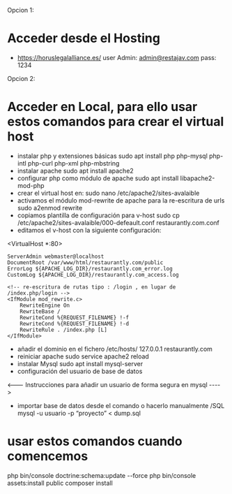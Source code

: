 Opcion 1:
# Acceder desde el Hosting 

-  https://horuslegalalliance.es/
	user Admin: admin@restajav.com
	pass: 1234

Opcion 2:
# Acceder en Local, para ello usar estos comandos para crear el virtual host 

- instalar php y extensiones básicas
sudo apt install php php-mysql php-intl php-curl php-xml php-mbstring
- instalar apache
sudo apt install apache2
- configurar php como módulo de apache
sudo apt install libapache2-mod-php
- crear el virtual host en:
sudo nano /etc/apache2/sites-avalaible
- activamos el módulo mod-rewrite de apache para la re-escritura de urls
sudo a2enmod rewrite
- copiamos plantilla de configuración para v-host
sudo cp /etc/apache2/sites-avalaible/000-defeault.conf restaurantly.com.conf
- editamos el v-host con la siguiente configuración:

<VirtualHost *:80>

    ServerAdmin webmaster@localhost
    DocumentRoot /var/www/html/restaurantly.com/public
    ErrorLog ${APACHE_LOG_DIR}/restaurantly.com_error.log
    CustomLog ${APACHE_LOG_DIR}/restaurantly.com_access.log

    <!-- re-escritura de rutas tipo : /login , en lugar de /index.php/login -->
	<IfModule mod_rewrite.c>
	    RewriteEngine On
	    RewriteBase /
	    RewriteCond %{REQUEST_FILENAME} !-f
	    RewriteCond %{REQUEST_FILENAME} !-d
	    RewriteRule . /index.php [L]
	</IfModule>

</VirtualHost>

- añadir el dominio en el fichero /etc/hosts/
127.0.0.1 restaurantly.com 
- reiniciar apache
sudo service apache2 reload
- instalar Mysql
sudo apt install mysql-server
- configuración del usuario de base de datos

<--- Instrucciones para añadir un usuario de forma segura en mysql  ---->
- importar base de datos desde el comando o hacerlo manualmente /SQL
mysql -u usuario -p “proyecto” < dump.sql


# usar estos comandos cuando comencemos
php bin/console doctrine:schema:update --force
php bin/console assets:install public
composer install
